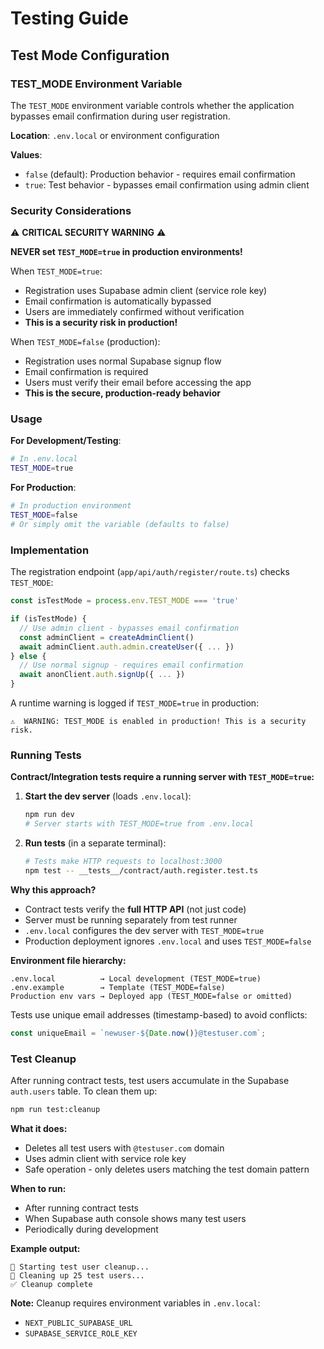 # Testing Guide

## Test Mode Configuration

### TEST_MODE Environment Variable

The `TEST_MODE` environment variable controls whether the application bypasses email confirmation during user registration.

**Location**: `.env.local` or environment configuration

**Values**:
- `false` (default): Production behavior - requires email confirmation
- `true`: Test behavior - bypasses email confirmation using admin client

### Security Considerations

⚠️ **CRITICAL SECURITY WARNING** ⚠️

**NEVER set `TEST_MODE=true` in production environments!**

When `TEST_MODE=true`:
- Registration uses Supabase admin client (service role key)
- Email confirmation is automatically bypassed
- Users are immediately confirmed without verification
- **This is a security risk in production!**

When `TEST_MODE=false` (production):
- Registration uses normal Supabase signup flow
- Email confirmation is required
- Users must verify their email before accessing the app
- **This is the secure, production-ready behavior**

### Usage

**For Development/Testing**:
```bash
# In .env.local
TEST_MODE=true
```

**For Production**:
```bash
# In production environment
TEST_MODE=false
# Or simply omit the variable (defaults to false)
```

### Implementation

The registration endpoint (`app/api/auth/register/route.ts`) checks `TEST_MODE`:

```typescript
const isTestMode = process.env.TEST_MODE === 'true'

if (isTestMode) {
  // Use admin client - bypasses email confirmation
  const adminClient = createAdminClient()
  await adminClient.auth.admin.createUser({ ... })
} else {
  // Use normal signup - requires email confirmation
  await anonClient.auth.signUp({ ... })
}
```

A runtime warning is logged if `TEST_MODE=true` in production:
```
⚠️  WARNING: TEST_MODE is enabled in production! This is a security risk.
```

### Running Tests

**Contract/Integration tests require a running server with `TEST_MODE=true`:**

1. **Start the dev server** (loads `.env.local`):
   ```bash
   npm run dev
   # Server starts with TEST_MODE=true from .env.local
   ```

2. **Run tests** (in a separate terminal):
   ```bash
   # Tests make HTTP requests to localhost:3000
   npm test -- __tests__/contract/auth.register.test.ts
   ```

**Why this approach?**
- Contract tests verify the **full HTTP API** (not just code)
- Server must be running separately from test runner
- `.env.local` configures the dev server with `TEST_MODE=true`
- Production deployment ignores `.env.local` and uses `TEST_MODE=false`

**Environment file hierarchy:**
```
.env.local          → Local development (TEST_MODE=true)
.env.example        → Template (TEST_MODE=false)
Production env vars → Deployed app (TEST_MODE=false or omitted)
```

Tests use unique email addresses (timestamp-based) to avoid conflicts:
```typescript
const uniqueEmail = `newuser-${Date.now()}@testuser.com`;
```

### Test Cleanup

After running contract tests, test users accumulate in the Supabase `auth.users` table. To clean them up:

```bash
npm run test:cleanup
```

**What it does:**
- Deletes all test users with `@testuser.com` domain
- Uses admin client with service role key
- Safe operation - only deletes users matching the test domain pattern

**When to run:**
- After running contract tests
- When Supabase auth console shows many test users
- Periodically during development

**Example output:**
```
🧹 Starting test user cleanup...
🧹 Cleaning up 25 test users...
✅ Cleanup complete
```

**Note:** Cleanup requires environment variables in `.env.local`:
- `NEXT_PUBLIC_SUPABASE_URL`
- `SUPABASE_SERVICE_ROLE_KEY`

